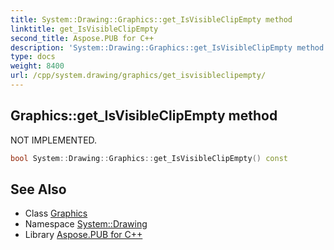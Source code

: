 ```yaml
---
title: System::Drawing::Graphics::get_IsVisibleClipEmpty method
linktitle: get_IsVisibleClipEmpty
second_title: Aspose.PUB for C++
description: 'System::Drawing::Graphics::get_IsVisibleClipEmpty method. NOT IMPLEMENTED in C++.'
type: docs
weight: 8400
url: /cpp/system.drawing/graphics/get_isvisibleclipempty/
---
```

## Graphics::get_IsVisibleClipEmpty method


NOT IMPLEMENTED.

```cpp
bool System::Drawing::Graphics::get_IsVisibleClipEmpty() const
```


## See Also

* Class [Graphics](../)
* Namespace [System::Drawing](../../)
* Library [Aspose.PUB for C++](../../../)
